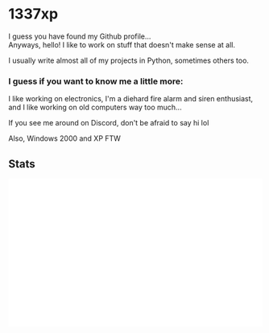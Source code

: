 # 1337xp
I guess you have found my Github profile...   
Anyways, hello! I like to work on stuff that doesn't make sense at all.   
   
I usually write almost all of my projects in Python, sometimes others too.

### I guess if you want to know me a little more:
I like working on electronics, I'm a diehard fire alarm and siren enthusiast, and I like working on old computers way too much...   

If you see me around on Discord, don't be afraid to say hi lol

Also, Windows 2000 and XP FTW


## Stats
![languages](https://raw.githubusercontent.com/1337xp/template1/609fdf642c983679707148391ed033b1740f477c/generated/languages.svg)


<!--
**1337xp/1337xp** is a ✨ _special_ ✨ repository because its `README.md` (this file) appears on your GitHub profile.


-->
